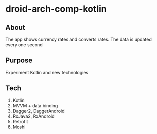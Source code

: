 # droid-arch-comp-kotlin
About 
-----
The app shows currency rates and converts rates. The data is updated every one second

Purpose 
-----
Experiment Kotlin and new technologies

Tech
-----
1. Kotlin
2. MVVM + data binding
3. Dagger2, DaggerAndroid
4. RxJava2, RxAndroid 
5. Retrofit
6. Moshi
